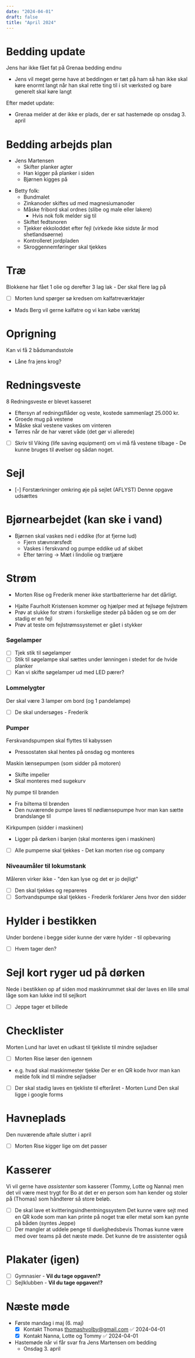 ```yaml
---
date: "2024-04-01"
draft: false
title: "April 2024"
---
```


# Bedding update

Jens har ikke fået fat på Grenaa bedding endnu

- Jens vil meget gerne have at beddingen er tæt på ham så han ikke skal køre enormt langt når han skal rette ting til i sit værksted og bare generelt skal køre langt

Efter mødet update:

- Grenaa melder at der ikke er plads, der er sat hastemøde op onsdag 3. april

# Bedding arbejds plan

- Jens Martensen
  - Skifter planker agter
  - Han kigger på planker i siden
  - Bjørnen kigges på

* Betty folk:
  - Bundmalet
  - Zinkanoder skiftes ud med magnesiumanoder
  - Måske fribord skal ordnes (slibe og male eller lakere)
    - Hvis nok folk melder sig til
  - Skiftet fedtsnoren
  - Tjekker ekkoloddet efter fejl (virkede ikke sidste år mod shetlandsøerne)
  - Kontrolleret jordpladen
  - Skroggennemføringer skal tjekkes

# Træ

Blokkene har fået 1 olie og derefter 3 lag lak - Der skal flere lag på

- [ ] Morten lund spørger sø kredsen om kalfatreværktøjer
- Mads Berg vil gerne kalfatre og vi kan købe værktøj

# Oprigning

Kan vi få 2 bådsmandsstole

- Låne fra jens krog?

# Redningsveste

8 Redningsveste er blevet kasseret

- Eftersyn af redningsflåder og veste, kostede sammenlagt 25.000 kr.
- Groede mug på vestene
- Måske skal vestene vaskes om vinteren
- Tørres når de har været våde (det gør vi allerede)
- [ ] Skriv til Viking (life saving equipment) om vi må få vestene tilbage - De kunne bruges til øvelser og sådan noget.

# Sejl

- [-] Forstærkninger omkring øje på sejlet (AFLYST)
  Denne opgave udsættes

# Bjørnearbejdet (kan ske i vand)

- Bjørnen skal vaskes ned i eddike (for at fjerne lud)
  - Fjern stævnrørsfedt
  - Vaskes i ferskvand og pumpe eddike ud af skibet
  - Efter tørring -> Mæt i lindolie og trætjære

# Strøm

- Morten Rise og Frederik mener ikke startbatterierne har det dårligt.

* Hjalte Faurholt Kristensen kommer og hjælper med at fejlsøge fejlstrøm
* Prøv at slukke for strøm i forskellige steder på båden og se om der stadig er en fejl
* Prøv at teste om fejlstrømssystemet er gået i stykker

### Søgelamper

- [ ] Tjek stik til søgelamper
- [ ] Stik til søgelampe skal sættes under lønningen i stedet for de hvide planker
- [ ] Kan vi skifte søgelamper ud med LED pærer?

### Lommelygter

Der skal være 3 lamper om bord (og 1 pandelampe)

- [ ] De skal undersøges - Frederik

### Pumper

Ferskvandspumpen skal flyttes til kabyssen

- Pressostaten skal hentes på onsdag og monteres

Maskin lænsepumpen (som sidder på motoren)

- Skifte impeller
- Skal monteres med sugekurv

Ny pumpe til brønden

- Fra biltema til brønden
- Den nuværende pumpe laves til nødlænsepumpe hvor man kan sætte brandslange til

Kirkpumpen (sidder i maskinen)

- Ligger på dørken i banjen (skal monteres igen i maskinen)
- [ ] Alle pumperne skal tjekkes - Det kan morten rise og company

### Niveaumåler til lokumstank

Måleren virker ikke - "den kan lyse og det er jo dejligt"

- [ ] Den skal tjekkes og repareres
- [ ] Sortvandspumpe skal tjekkes - Frederik forklarer Jens hvor den sidder

# Hylder i bestikken

Under bordene i begge sider kunne der være hylder - til opbevaring

- [ ] Hvem tager den?

# Sejl kort ryger ud på dørken

Nede i bestikken op af siden mod maskinrummet skal der laves en lille smal låge som kan lukke ind til sejlkort

- [ ] Jeppe tager et billede

# Checklister

Morten Lund har lavet en udkast til tjekliste til mindre sejladser

- [ ] Morten Rise læser den igennem

* e.g. hvad skal maskinmester tjekke
  Der er en QR kode hvor man kan melde folk ind til mindre sejladser

- [ ] Der skal stadig laves en tjekliste til efteråret - Morten Lund
      Den skal ligge i google forms

# Havneplads

Den nuværende aftale slutter i april

- [ ] Morten Rise kigger lige om det passer

# Kasserer

Vi vil gerne have _assistenter_ som kasserer (Tommy, Lotte og Nanna) men det vil være mest trygt for Bo at det er en person som han kender og stoler på (Thomas) som håndterer så store beløb.

- [ ] De skal lave et kvitteringsindhentningssystem
      Det kunne være sejt med en QR kode som man kan printe på noget træ eller metal som kan pynte på båden (syntes Jeppe)
- [ ] Der mangler at uddele penge til duelighedsbevis
      Thomas kunne være med over teams på det næste møde. Det kunne de tre assistenter også

# Plakater (igen)

- [ ] Gymnasier - **Vil du tage opgaven!?**
- [ ] Sejlklubben - **Vil du tage opgaven!?**

# Næste møde

- Første mandag i maj (6. maj)
  - [x] Kontakt Thomas thomashvolby@gmail.com ✅ 2024-04-01
  - [x] Kontakt Nanna, Lotte og Tommy ✅ 2024-04-01
- Hastemøde når vi får svar fra Jens Martensen om bedding
  - Onsdag 3. april
